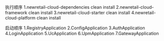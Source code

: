 执行顺序
1.newretail-cloud-dependencies  clean install
2.newretail-cloud-framework  clean install
3.newretail-cloud-starter  clean install
4.newretail-cloud-platform  clean install

启动顺序
1.RegistryApplication
2.ConfigApplication
3.AuthApplication
4.LoginApplication
5.UcApplication
6.UpmApplication
7.GatewayApplication